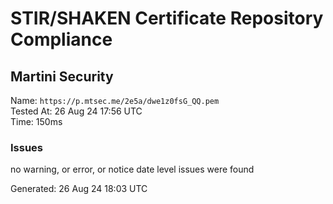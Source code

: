 # STIR/SHAKEN Certificate Repository Compliance

## Martini Security

Name: `https://p.mtsec.me/2e5a/dwe1z0fsG_QQ.pem`\
Tested At: 26 Aug 24 17:56 UTC\
Time: 150ms

### Issues

no warning, or error, or notice date level issues were found

Generated: 26 Aug 24 18:03 UTC